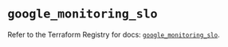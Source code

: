 # `google_monitoring_slo`

Refer to the Terraform Registry for docs: [`google_monitoring_slo`](https://registry.terraform.io/providers/hashicorp/google-beta/6.33.0/docs/resources/google_monitoring_slo).
